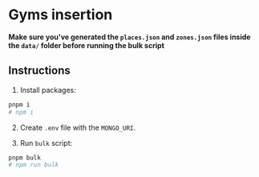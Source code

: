 # Gyms insertion

**Make sure you've generated the `places.json` and `zones.json` files inside the `data/` folder before running the bulk script**

## Instructions

1. Install packages:

```bash
pnpm i
# npm i
```

2. Create `.env` file with the `MONGO_URI`.

3. Run `bulk` script:

```bash
pnpm bulk
# npm run bulk
```
